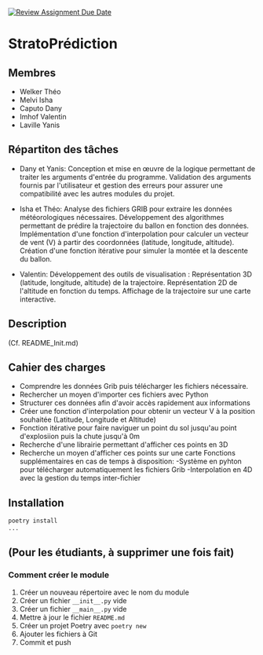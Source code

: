 [![Review Assignment Due Date](https://classroom.github.com/assets/deadline-readme-button-22041afd0340ce965d47ae6ef1cefeee28c7c493a6346c4f15d667ab976d596c.svg)](https://classroom.github.com/a/oOQR1xPR)
# StratoPrédiction

## Membres

- Welker Théo
- Melvi Isha
- Caputo Dany
- Imhof Valentin
- Laville Yanis

## Répartiton des tâches
  
- Dany et Yanis:
  Conception et mise en œuvre de la logique permettant de traiter les arguments d'entrée du programme.
  Validation des arguments fournis par l'utilisateur et gestion des erreurs pour assurer une compatibilité avec les autres modules du projet.

- Isha et Théo:
  Analyse des fichiers GRIB pour extraire les données météorologiques nécessaires.
  Développement des algorithmes permettant de prédire la trajectoire du ballon en fonction des données.
  Implémentation d'une fonction d'interpolation pour calculer un vecteur de vent (V) à partir des coordonnées (latitude, longitude, altitude).
  Création d'une fonction itérative pour simuler la montée et la descente du ballon.

- Valentin:
  Développement des outils de visualisation :
    Représentation 3D (latitude, longitude, altitude) de la trajectoire.
    Représentation 2D de l'altitude en fonction du temps.
    Affichage de la trajectoire sur une carte interactive.
  

## Description

(Cf. README_Init.md)

## Cahier des charges

- Comprendre les données Grib puis télécharger les fichiers nécessaire.
- Rechercher un moyen d'importer ces fichiers avec Python
- Structurer ces données afin d'avoir accès rapidement aux informations
- Créer une fonction d'interpolation pour obtenir un vecteur V à la position souhaitée (Latitude, Longitude et Altitude)
- Fonction itérative pour faire naviguer un point du sol jusqu'au point d'explosiion puis la chute jusqu'à 0m
- Recherche d'une librairie permettant d'afficher ces points en 3D
- Recherche un moyen d'afficher ces points sur une carte
Fonctions supplémentaires en cas de temps à disposition: 
-Système en pyhton pour télécharger automatiquement les fichiers Grib
-Interpolation en 4D avec la gestion du temps inter-fichier
## Installation

```bash
poetry install
...
```

## (Pour les étudiants, à supprimer une fois fait)

### Comment créer le module

1. Créer un nouveau répertoire avec le nom du module
2. Créer un fichier `__init__.py` vide
3. Créer un fichier `__main__.py` vide
4. Mettre à jour le fichier `README.md`
5. Créer un projet Poetry avec `poetry new`
6. Ajouter les fichiers à Git
7. Commit et push
